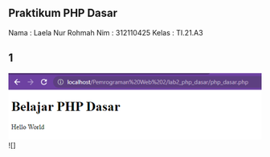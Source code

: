 ## Praktikum PHP Dasar

Nama : Laela Nur Rohmah
Nim : 312110425
Kelas : TI.21.A3

## 1
![php dasar](img/php_dasar.png)
![]